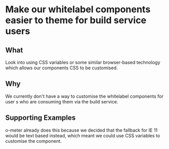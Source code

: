 # Make our whitelabel components easier to theme for build service users
## What
Look into using CSS variables or some similar browser-based technology which allows our components CSS to be customised.

## Why
We currently don't have a way to customise the whitelabel components for user s who are consuming them via the build service.

## Supporting Examples
o-meter already does this because we decided that the fallback for IE 11 would be text based instead, which meant we could use CSS variables to customise the component.

